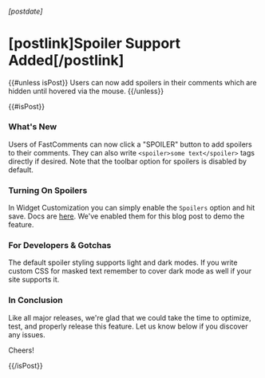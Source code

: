 ###### [postdate]
# [postlink]Spoiler Support Added[/postlink]

{{#unless isPost}}
Users can now add spoilers in their comments which are hidden until hovered via the mouse.
{{/unless}}

{{#isPost}}

### What's New
Users of FastComments can now click a "SPOILER" button to add spoilers to their comments. They can also write `<spoiler>some text</spoiler>` tags directly if desired.
Note that the toolbar option for spoilers is disabled by default.

### Turning On Spoilers

In Widget Customization you can simply enable the `Spoilers` option and hit save. Docs are [here](https://docs.fastcomments.com/guide-customizations-and-configuration.html#enable-spoilers).
We've enabled them for this blog post to demo the feature.

### For Developers & Gotchas

The default spoiler styling supports light and dark modes. If you write custom CSS for masked text remember to cover
dark mode as well if your site supports it.

### In Conclusion

Like all major releases, we're glad that we could take the time to optimize, test, and properly release this feature. Let us know
below if you discover any issues.

Cheers!

{{/isPost}}
